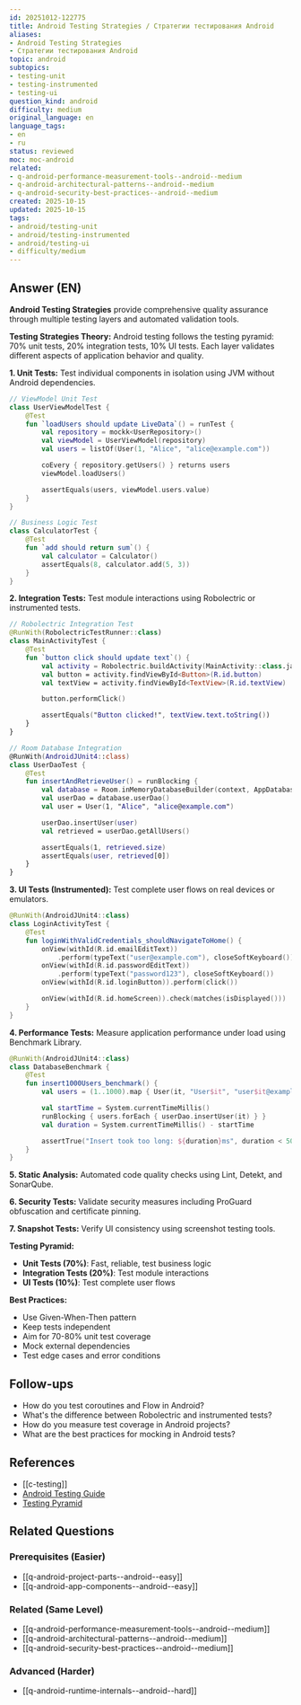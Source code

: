 ```yaml
---
id: 20251012-122775
title: Android Testing Strategies / Стратегии тестирования Android
aliases:
- Android Testing Strategies
- Стратегии тестирования Android
topic: android
subtopics:
- testing-unit
- testing-instrumented
- testing-ui
question_kind: android
difficulty: medium
original_language: en
language_tags:
- en
- ru
status: reviewed
moc: moc-android
related:
- q-android-performance-measurement-tools--android--medium
- q-android-architectural-patterns--android--medium
- q-android-security-best-practices--android--medium
created: 2025-10-15
updated: 2025-10-15
tags:
- android/testing-unit
- android/testing-instrumented
- android/testing-ui
- difficulty/medium
---
```


## Answer (EN)
**Android Testing Strategies** provide comprehensive quality assurance through multiple testing layers and automated validation tools.

**Testing Strategies Theory:**
Android testing follows the testing pyramid: 70% unit tests, 20% integration tests, 10% UI tests. Each layer validates different aspects of application behavior and quality.

**1. Unit Tests:**
Test individual components in isolation using JVM without Android dependencies.

```kotlin
// ViewModel Unit Test
class UserViewModelTest {
    @Test
    fun `loadUsers should update LiveData`() = runTest {
        val repository = mockk<UserRepository>()
        val viewModel = UserViewModel(repository)
        val users = listOf(User(1, "Alice", "alice@example.com"))

        coEvery { repository.getUsers() } returns users
        viewModel.loadUsers()

        assertEquals(users, viewModel.users.value)
    }
}

// Business Logic Test
class CalculatorTest {
    @Test
    fun `add should return sum`() {
        val calculator = Calculator()
        assertEquals(8, calculator.add(5, 3))
    }
}
```

**2. Integration Tests:**
Test module interactions using Robolectric or instrumented tests.

```kotlin
// Robolectric Integration Test
@RunWith(RobolectricTestRunner::class)
class MainActivityTest {
    @Test
    fun `button click should update text`() {
        val activity = Robolectric.buildActivity(MainActivity::class.java).create().get()
        val button = activity.findViewById<Button>(R.id.button)
        val textView = activity.findViewById<TextView>(R.id.textView)

        button.performClick()

        assertEquals("Button clicked!", textView.text.toString())
    }
}

// Room Database Integration
@RunWith(AndroidJUnit4::class)
class UserDaoTest {
    @Test
    fun insertAndRetrieveUser() = runBlocking {
        val database = Room.inMemoryDatabaseBuilder(context, AppDatabase::class.java).build()
        val userDao = database.userDao()
        val user = User(1, "Alice", "alice@example.com")

        userDao.insertUser(user)
        val retrieved = userDao.getAllUsers()

        assertEquals(1, retrieved.size)
        assertEquals(user, retrieved[0])
    }
}
```

**3. UI Tests (Instrumented):**
Test complete user flows on real devices or emulators.

```kotlin
@RunWith(AndroidJUnit4::class)
class LoginActivityTest {
    @Test
    fun loginWithValidCredentials_shouldNavigateToHome() {
        onView(withId(R.id.emailEditText))
            .perform(typeText("user@example.com"), closeSoftKeyboard())
        onView(withId(R.id.passwordEditText))
            .perform(typeText("password123"), closeSoftKeyboard())
        onView(withId(R.id.loginButton)).perform(click())

        onView(withId(R.id.homeScreen)).check(matches(isDisplayed()))
    }
}
```

**4. Performance Tests:**
Measure application performance under load using Benchmark Library.

```kotlin
@RunWith(AndroidJUnit4::class)
class DatabaseBenchmark {
    @Test
    fun insert1000Users_benchmark() {
        val users = (1..1000).map { User(it, "User$it", "user$it@example.com") }

        val startTime = System.currentTimeMillis()
        runBlocking { users.forEach { userDao.insertUser(it) } }
        val duration = System.currentTimeMillis() - startTime

        assertTrue("Insert took too long: ${duration}ms", duration < 5000)
    }
}
```

**5. Static Analysis:**
Automated code quality checks using Lint, Detekt, and SonarQube.

**6. Security Tests:**
Validate security measures including ProGuard obfuscation and certificate pinning.

**7. Snapshot Tests:**
Verify UI consistency using screenshot testing tools.

**Testing Pyramid:**
- **Unit Tests (70%)**: Fast, reliable, test business logic
- **Integration Tests (20%)**: Test module interactions
- **UI Tests (10%)**: Test complete user flows

**Best Practices:**
- Use Given-When-Then pattern
- Keep tests independent
- Aim for 70-80% unit test coverage
- Mock external dependencies
- Test edge cases and error conditions

## Follow-ups

- How do you test coroutines and Flow in Android?
- What's the difference between Robolectric and instrumented tests?
- How do you measure test coverage in Android projects?
- What are the best practices for mocking in Android tests?

## References

- [[c-testing]]
- [Android Testing Guide](https://developer.android.com/training/testing)
- [Testing Pyramid](https://martinfowler.com/articles/practical-test-pyramid.html)

## Related Questions

### Prerequisites (Easier)
- [[q-android-project-parts--android--easy]]
- [[q-android-app-components--android--easy]]

### Related (Same Level)
- [[q-android-performance-measurement-tools--android--medium]]
- [[q-android-architectural-patterns--android--medium]]
- [[q-android-security-best-practices--android--medium]]

### Advanced (Harder)
- [[q-android-runtime-internals--android--hard]]